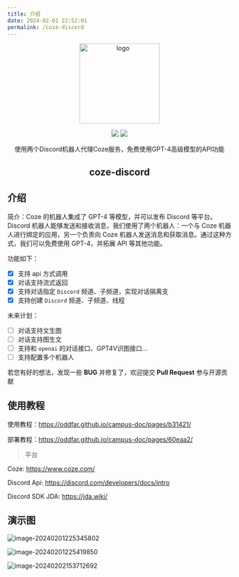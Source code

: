 ```yaml
---
title: 介绍
date: 2024-02-01 22:52:01
permalink: /coze-discord
---
```


<p align="center"><a href="https://oddfar.com/" target="_blank" rel="noopener noreferrer"><img width="180" src="https://note.oddfar.com/img/web.png" alt="logo"></a></p>

<p align="center">
  <a href="https://github.com/oddfar/coze-discord/stargazers"><img src="https://img.shields.io/github/stars/oddfar/coze-discord.svg"></a>
    <a href="https://github.com/oddfar/coze-discord/blob/master/LICENSE"><img src="https://img.shields.io/github/license/oddfar/coze-discord.svg"></a>
</p>


<p align="center">使用两个Discord机器人代理Coze服务，免费使用GPT-4高级模型的API功能</p>

<h2 align="center">coze-discord</h2>

## 介绍

简介：Coze 的机器人集成了 GPT-4 等模型，并可以发布 Discord 等平台。Discord 机器人能够发送和接收消息，我们使用了两个机器人：一个与 Coze 机器人进行绑定的应用，另一个负责向 Coze 机器人发送消息和获取消息。通过这种方式，我们可以免费使用 GPT-4，并拓展 API 等其他功能。

功能如下：

- [x] 支持 api 方式调用
- [x] 对话支持流式返回
- [x] 支持对话指定 `Discord` 频道、子频道，实现对话隔离支
- [x] 支持创建 `Discord` 频道、子频道、线程

未来计划：

- [ ] 对话支持文生图
- [ ] 对话支持图生文
- [ ] 支持和 `openai` 的对话接口、GPT4V识图接口...
- [ ] 支持配置多个机器人

若您有好的想法，发现一些 **BUG** 并修复了，欢迎提交 **Pull Request** 参与开源贡献

## 使用教程

使用教程：<https://oddfar.github.io/campus-doc/pages/b31421/>

部署教程：<https://oddfar.github.io/campus-doc/pages/60eaa2/>

> 平台

Coze: <https://www.coze.com/>

Discord Api: <https://discord.com/developers/docs/intro>

Discord SDK JDA: <https://jda.wiki/>



## 演示图

![image-20240201225345802](https://gcore.jsdelivr.net/gh/oddfar/static/discord/01.介绍.assets/image-20240201225345802.png)

![image-20240201225419850](https://gcore.jsdelivr.net/gh/oddfar/static/discord/01.介绍.assets/image-20240201225419850.png)

![image-20240202153712692](https://gcore.jsdelivr.net/gh/oddfar/static/discord/01.介绍.assets/image-20240202153712692.png)